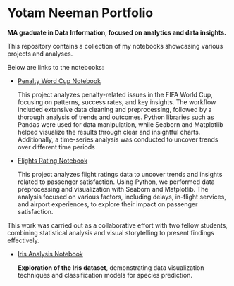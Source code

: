 # Yotam Neeman Portfolio
**MA graduate in Data Information, focused on analytics and data insights.**

This repository contains a collection of my notebooks showcasing various projects and analyses.

Below are links to the notebooks:

- [Penalty Word Cup Notebook](penalty_word_cup%20(1).ipynb)

  This project analyzes penalty-related issues in the FIFA World Cup, focusing on patterns, success rates, and key insights. The workflow included extensive data cleaning and preprocessing, followed by a thorough analysis of trends and outcomes.
Python libraries such as Pandas were used for data manipulation, while Seaborn and Matplotlib helped visualize the results through clear and insightful charts. Additionally, a time-series analysis was conducted to uncover trends over different time periods 

- [Flights Rating Notebook](Ex3_Visualization.ipynb)

  This project analyzes flight ratings data to uncover trends and insights related to passenger satisfaction. Using Python, we performed data preprocessing and visualization with Seaborn and Matplotlib. The analysis focused on various factors, including delays, in-flight services, and airport experiences, to explore their impact on passenger satisfaction.

This work was carried out as a collaborative effort with two fellow students, combining statistical analysis and visual storytelling to present findings effectively.

- [Iris Analysis Notebook](iris_YN.ipynb)
  
   **Exploration of the Iris dataset**, demonstrating data visualization techniques and classification models for species prediction.

